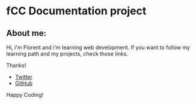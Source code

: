 # fCC Documentation project

## About me:
Hi, i'm Florent and i'm learning web development. 
If you want to follow my learning path and my projects, check those links.

Thanks!

- [Twitter](https://twitter.com/flodotjs)
- [GitHub](https://github.com/FlorentVogel)

Happy Coding!